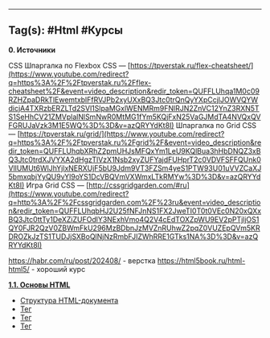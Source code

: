 
---
Tag(s): #Html #Курсы
---

**0\. Источники**

CSS
Шпаргалка по Flexbox CSS — [https://tpverstak.ru/flex-cheatsheet/](https://www.youtube.com/redirect?q=https%3A%2F%2Ftpverstak.ru%2Fflex-cheatsheet%2F&event=video_description&redir_token=QUFFLUhqa1M0c09RZHZpaDRkTlEwemtxblFfRVJPb2xyUXxBQ3Jtc0trQnQyYXpCcjlJOWVQYWdicjA4TXRzbERZLTd2SVl1SlpaMGxlWENMRm9FNlRJN2ZnVC12YnZ3RXN5TS1SeHhCV21ZMVplalNlSmNwR0MtMG1fYm5KQjFxN25VaGJMdTA4NVQxQVFGRUJaVzk3M1E5WQ%3D%3D&v=azQRYYdKt8I)
Шпаргалка по Grid CSS — [https://tpverstak.ru/grid/](https://www.youtube.com/redirect?q=https%3A%2F%2Ftpverstak.ru%2Fgrid%2F&event=video_description&redir_token=QUFFLUhqbXRhZ2pmUHJsMFQxYm1LeU9KQlBua3hHbDNQZ3xBQ3Jtc0trdXJVYXA2dHgzTlVzX1Nsb2xyZUFYajdFUHprT2c0VDVFSFFQUnk0VllUMUt6WlJhYjlxNERXUjF5bU9Jdm9VT3FZSm4yeS1PTW93U01uVVZCaXJ5bmxqbjYyQU9vYl9oYS1DcVBQVmVXWmxLTkRMYw%3D%3D&v=azQRYYdKt8I)
Игра Grid CSS — [http://cssgridgarden.com/#ru](https://www.youtube.com/redirect?q=http%3A%2F%2Fcssgridgarden.com%2F%23ru&event=video_description&redir_token=QUFFLUhqbHJ2U25fNFJnNS1FX2JweTI0T0t0VEc0N20xQXxBQ3Jtc0ttTy1DeXZiZUFOdlY3NExhVmo4Q2V4cEdTOXZpWU9EV2pPTjljOS1QY0FJR2QzV0ZBWmFkU296MzBDbnJzMVZnRUhwZ2pqZ0VUZEpQVm5KRDROZkJzTS1TUDJjSXBoQlNjNzRmbFJIZWhRRE1GTks1NA%3D%3D&v=azQRYYdKt8I)

<https://habr.com/ru/post/202408/> - верстка
<https://html5book.ru/html-html5/> - хороший курс

**[1.1. Основы HTML](https://html5book.ru/osnovy-html/)**

*   [Структура HTML-документа](https://html5book.ru/osnovy-html/#part1)
*   [Тег <html>](https://html5book.ru/osnovy-html/#part2)
*   [Тег <head>](https://html5book.ru/osnovy-html/#part3)
*   [Тег <title>](https://html5book.ru/osnovy-html/#part4)
*   [Тег <meta>](https://html5book.ru/osnovy-html/#part5)
*   [Тег <style>](https://html5book.ru/osnovy-html/#part6)
*   [Тег <link>](https://html5book.ru/osnovy-html/#part7)
*   [Тег <script>](https://html5book.ru/osnovy-html/#part8)
*   [Тег <body>](https://html5book.ru/osnovy-html/#part9)

**[1.2. HTML-теги](https://html5book.ru/html-tags/)**
**[1.3. HTML-атрибуты](https://html5book.ru/html-attributes/)**
**[1.4. HTML-текст](https://html5book.ru/html-text/)**

*   [Теги заголовков](https://html5book.ru/html-text/#part1)
*   [Теги для форматирования текста](https://html5book.ru/html-text/#part2)
*   [Теги для ввода «компьютерного» текста](https://html5book.ru/html-text/#part3)
*   [Теги для оформления цитат и определений](https://html5book.ru/html-text/#part4)
*   [Абзацы, средства переноса текста](https://html5book.ru/html-text/#part5)

**[1.5. HTML-ссылки](https://html5book.ru/hyperlinks-in-html/)**

*   [Структура ссылки](https://html5book.ru/hyperlinks-in-html/#part1)
*   [Абсолютный и относительный путь](https://html5book.ru/hyperlinks-in-html/#part2)
*   [Якорь](https://html5book.ru/hyperlinks-in-html/#part3)
*   [Как сделать изображение-ссылку](https://html5book.ru/hyperlinks-in-html/#part4)
*   [Как сделать ссылку на телефонный номер, скайп или адрес электронной почты](https://html5book.ru/hyperlinks-in-html/#part5)
*   [Атрибуты ссылок](https://html5book.ru/hyperlinks-in-html/#part6)

**[1.6. HTML-изображения](https://html5book.ru/images-in-html/)**

*   [Тег <img>](https://html5book.ru/images-in-html/#part1)
*   [Адрес изображения](https://html5book.ru/images-in-html/#part2)
*   [Размеры изображения](https://html5book.ru/images-in-html/#part3)
*   [Форматы графических файлов](https://html5book.ru/images-in-html/#part4)
*   [Тег <map>](https://html5book.ru/images-in-html/#part5)
*   [Тег <area>](https://html5book.ru/images-in-html/#part6)
*   [Пример создания карты-изображения](https://html5book.ru/images-in-html/#part7)

**[1.7. HTML-таблицы](https://html5book.ru/html-table/)**

*   [Как создать таблицу](https://html5book.ru/html-table/#table)
*   [Как создать строки (ряды) таблицы](https://html5book.ru/html-table/#tr)
*   [Как сделать ячейку заголовка столбца таблицы](https://html5book.ru/html-table/#th)
*   [Как сделать ячейку тела таблицы](https://html5book.ru/html-table/#td)
*   [Как добавить подпись (заголовок) к таблице](https://html5book.ru/html-table/#caption)
*   [Группирование строк и столбцов таблицы <colgroup> и <col>](https://html5book.ru/html-table/#colgroup-col)
*   [Группировка разделов таблицы <thead>, <tbody> и <tfoot>](https://html5book.ru/html-table/#grouping)
*   [Как объединить ячейки таблицы](https://html5book.ru/html-table/#grouping-cell)
*   [Атрибуты элементов таблицы](https://html5book.ru/html-table/#table-attributes)
*   [Пример создания таблицы](https://html5book.ru/html-table/#table-example)

**[1.8. HTML-списки](https://html5book.ru/html-lists/)**

*   [Маркированный список <ul>](https://html5book.ru/html-lists/#part1)
*   [Нумерованный список <ol>](https://html5book.ru/html-lists/#part2)
*   [Список определений <dl>](https://html5book.ru/html-lists/#part3)
*   [Вложенный список](https://html5book.ru/html-lists/#part4)
*   [Многоуровневый нумерованный список](https://html5book.ru/html-lists/#part5)

**[1.9. Спецсимволы HTML](https://html5book.ru/specsimvoly-html/)**

*   [Полезные знаки и символы](https://html5book.ru/specsimvoly-html/#part1)
*   [Знаки пунктуации](https://html5book.ru/specsimvoly-html/#part2)
*   [Стрелки](https://html5book.ru/specsimvoly-html/#part3)
*   [Карточные масти](https://html5book.ru/specsimvoly-html/#part4)
*   [Деньги](https://html5book.ru/specsimvoly-html/#part5)
*   [Знаки зодиака](https://html5book.ru/specsimvoly-html/#part6)

**[1.10. HTML-генераторы](https://html5book.ru/poleznye-servisy-html/)**
**[1.11. Семантические элементы HTML5](https://html5book.ru/html5-semantic-elements/)**

**[1.11.1. Элемент документа](https://html5book.ru/element-dokumenta)**
**[1.11.2. Метаданные документа](https://html5book.ru/metadannye-dokumenta)**

*   [Элемент <head>](https://html5book.ru/metadannye-dokumenta/#head)
*   [Элемент <title>](https://html5book.ru/metadannye-dokumenta/#title)
*   [Элемент <base>](https://html5book.ru/metadannye-dokumenta/#base)
*   [Элемент <link>](https://html5book.ru/metadannye-dokumenta/#link)
*   [Элемент <meta>](https://html5book.ru/metadannye-dokumenta/#meta)
*   [Элемент <style>](https://html5book.ru/metadannye-dokumenta/#style)

**[1.11.3. Разделы документа](https://html5book.ru/razdely-dokumenta/)**

*   [Элемент <body>](https://html5book.ru/razdely-dokumenta/#body)
*   [Элемент <article>](https://html5book.ru/razdely-dokumenta/#article)
*   [Элемент <section>](https://html5book.ru/razdely-dokumenta/#section)
*   [Элемент <nav>](https://html5book.ru/razdely-dokumenta/#nav)
*   [Элемент <aside>](https://html5book.ru/razdely-dokumenta/#aside)
*   [Элементы <h1>, <h2>, <h3>, <h4>, <h5> и <h6>](https://html5book.ru/razdely-dokumenta/#headings)
*   [Элемент <header>](https://html5book.ru/razdely-dokumenta/#header)
*   [Элемент <footer>](https://html5book.ru/razdely-dokumenta/#footer)

**[1.11.4. Группировка содержимого](https://html5book.ru/gruppirovka-soderzhimogo/)**

*   [Элемент <p>](https://html5book.ru/gruppirovka-soderzhimogo/#p)
*   [Элемент <address>](https://html5book.ru/gruppirovka-soderzhimogo/#address)
*   [Элемент <hr>](https://html5book.ru/gruppirovka-soderzhimogo/#hr)
*   [Элемент <pre>](https://html5book.ru/gruppirovka-soderzhimogo/#pre)
*   [Элемент <blockquote>](https://html5book.ru/gruppirovka-soderzhimogo/#blockquote)
*   [Элемент <ol>](https://html5book.ru/gruppirovka-soderzhimogo/#ol)
*   [Элемент <ul>](https://html5book.ru/gruppirovka-soderzhimogo/#ul)
*   [Элемент <li>](https://html5book.ru/gruppirovka-soderzhimogo/#li)
*   [Элемент <dl>](https://html5book.ru/gruppirovka-soderzhimogo/#dl)
*   [Элемент <dt>](https://html5book.ru/gruppirovka-soderzhimogo/#dt)
*   [Элемент <dd>](https://html5book.ru/gruppirovka-soderzhimogo/#dd)
*   [Элемент <figure>](https://html5book.ru/gruppirovka-soderzhimogo/#figure)
*   [Элемент <figcaption>](https://html5book.ru/gruppirovka-soderzhimogo/#figcaption)
*   [Элемент <main>](https://html5book.ru/gruppirovka-soderzhimogo/#main)
*   [Элемент <div>](https://html5book.ru/gruppirovka-soderzhimogo/#div)

**[1.11.5. Семантика уровня текста](https://html5book.ru/semantika-urovnya-teksta/)**

*   [Элемент <a>](https://html5book.ru/semantika-urovnya-teksta/#a)
*   [Элемент <em>](https://html5book.ru/semantika-urovnya-teksta/#em)
*   [Элемент <strong>](https://html5book.ru/semantika-urovnya-teksta/#strong)
*   [Элемент <small>](https://html5book.ru/semantika-urovnya-teksta/#small)
*   [Элемент <s>](https://html5book.ru/semantika-urovnya-teksta/#s)
*   [Элемент <cite>](https://html5book.ru/semantika-urovnya-teksta/#cite)
*   [Элемент <q>](https://html5book.ru/semantika-urovnya-teksta/#q)
*   [Элемент <dfn>](https://html5book.ru/semantika-urovnya-teksta/#dfn)
*   [Элемент <abbr>](https://html5book.ru/semantika-urovnya-teksta/#abbr)
*   [Элемент <ruby>](https://html5book.ru/semantika-urovnya-teksta/#ruby)
*   [Элемент <rb>](https://html5book.ru/semantika-urovnya-teksta/#rb)
*   [Элемент <rt>](https://html5book.ru/semantika-urovnya-teksta/#rt)
*   [Элемент <rtc>](https://html5book.ru/semantika-urovnya-teksta/#rtc)
*   [Элемент <rp>](https://html5book.ru/semantika-urovnya-teksta/#rp)
*   [Элемент <data>](https://html5book.ru/semantika-urovnya-teksta/#data)
*   [Элемент <time>](https://html5book.ru/semantika-urovnya-teksta/#time)
*   [Элемент <code>](https://html5book.ru/semantika-urovnya-teksta/#code)
*   [Элемент <var>](https://html5book.ru/semantika-urovnya-teksta/#var)
*   [Элемент <samp>](https://html5book.ru/semantika-urovnya-teksta/#samp)
*   [Элемент <kbd>](https://html5book.ru/semantika-urovnya-teksta/#kbd)
*   [Элементы <sub> и <sup>](https://html5book.ru/semantika-urovnya-teksta/#sub-sup)
*   [Элемент <i>](https://html5book.ru/semantika-urovnya-teksta/#i)
*   [Элемент <b>](https://html5book.ru/semantika-urovnya-teksta/#b)
*   [Элемент <u>](https://html5book.ru/semantika-urovnya-teksta/#u)
*   [Элемент <mark>](https://html5book.ru/semantika-urovnya-teksta/#mark)
*   [Элемент <bdi>](https://html5book.ru/semantika-urovnya-teksta/#bdi)
*   [Элемент <bdo>](https://html5book.ru/semantika-urovnya-teksta/#bdo)
*   [Элемент <span>](https://html5book.ru/semantika-urovnya-teksta/#span)
*   [Элемент <br>](https://html5book.ru/semantika-urovnya-teksta/#br)
*   [Элемент <wbr>](https://html5book.ru/semantika-urovnya-teksta/#wbr)

**[1.11.6. Правки документа](https://html5book.ru/pravki-dokumenta/)**

*   [Элемент <ins>](https://html5book.ru/pravki-dokumenta/#ins)
*   [Элемент <del>](https://html5book.ru/pravki-dokumenta/#del)
*   [Атрибуты, общие для элементов <ins> и <del>](https://html5book.ru/pravki-dokumenta/#edit-attr)

**[1.12. HTML5-аудио](https://html5book.ru/html5-audio/)**

*   [Элемент <audio>](https://html5book.ru/html5-audio/#audio)
*   [Аудио кодеки](https://html5book.ru/html5-audio/#part2)
*   [Альтернативные медиа-ресурсы <source>](https://html5book.ru/html5-audio/#source)
*   [Добавление субтитров и заголовков <track>](https://html5book.ru/html5-audio/#track)
*   [Стилизованный пример аудио плеера](https://html5book.ru/html5-audio/#part5)

**[1.13. HTML5-видео](https://html5book.ru/html5-video/)**

*   [Элемент <video>](https://html5book.ru/html5-video/#video)
*   [Встраиваемый интерактивный контент <embed>](https://html5book.ru/html5-video/#embed)
*   [Видеокодеки](https://html5book.ru/html5-video/#part3)
*   [Видеоконтейнеры](https://html5book.ru/html5-video/#part4)
*   [Альтернативные медиа-ресурсы <source>](https://html5book.ru/html5-video/#source)
*   [Добавление субтитров и заголовков <track>](https://html5book.ru/html5-video/#track)
*   [Пример: размещаем видео на сайте](https://html5book.ru/html5-video/#video_primer)
*   [Видеоконвертеры](https://html5book.ru/html5-video/#part8)

**[1.14. Необязательные теги HTML5-разметки](https://html5book.ru/neobyazatelnye-tegi-html5/)**

**[1.15. HTML5-формы](https://html5book.ru/html5-forms/)**

*   [Элемент <form>](https://html5book.ru/html5-forms/#form)
*   [Группировка элементов формы <fieldset>](https://html5book.ru/html5-forms/#fieldset)
*   [Создание полей формы <input>](https://html5book.ru/html5-forms/#input)
*   [Текстовые поля ввода <textarea>](https://html5book.ru/html5-forms/#textarea)
*   [Раскрывающийся список <select>](https://html5book.ru/html5-forms/#select)
*   [Надписи к полям формы <label>](https://html5book.ru/html5-forms/#label)
*   [Кнопки <button>](https://html5book.ru/html5-forms/#button)
*   [Флажки и переключатели в формах](https://html5book.ru/html5-forms/#part8)

**[1.16. Контентная модель HTML5](https://html5book.ru/kontentnaya-model-html5/)**

*   [Мета содержимое](https://html5book.ru/kontentnaya-model-html5/#part1)
*   [Потоковое содержимое](https://html5book.ru/kontentnaya-model-html5/#part2)
*   [Секционное содержимое](https://html5book.ru/kontentnaya-model-html5/#part3)
*   [Заголовочное содержимое](https://html5book.ru/kontentnaya-model-html5/#part4)
*   [Текстовое содержимое](https://html5book.ru/kontentnaya-model-html5/#part5)
*   [Встроенное содержимое](https://html5book.ru/kontentnaya-model-html5/#part6)
*   [Интерактивное содержимое](https://html5book.ru/kontentnaya-model-html5/#part7)
*   [Явное содержимое](https://html5book.ru/kontentnaya-model-html5/#part8)
*   [Элементы, поддерживающие скрипт](https://html5book.ru/kontentnaya-model-html5/#part9)
*   [Корневое секционное содержимое](https://html5book.ru/kontentnaya-model-html5/#part10)
*   [Прозрачная модель содержимого](https://html5book.ru/kontentnaya-model-html5/#part11)

    Created at: 2020-10-24T01:13:42+03:00
    Updated at: 2021-02-27T15:18:08+03:00

